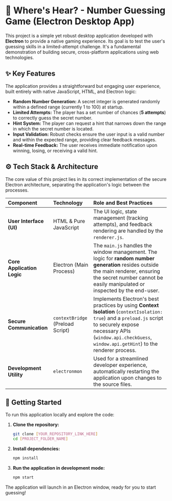 # 🎯 Where's Hear? - Number Guessing Game (Electron Desktop App)

This project is a simple yet robust desktop application developed with **Electron** to provide a native gaming experience. Its goal is to test the user's guessing skills in a limited-attempt challenge. It's a fundamental demonstration of building secure, cross-platform applications using web technologies.

## ✨ Key Features

The application provides a straightforward but engaging user experience, built entirely with native JavaScript, HTML, and Electron logic:

* **Random Number Generation:** A secret integer is generated randomly within a defined range (currently 1 to 100) at startup.
* **Limited Attempts:** The player has a set number of chances (**5 attempts**) to correctly guess the secret number.
* **Hint System:** The player can request a hint that narrows down the range in which the secret number is located.
* **Input Validation:** Robust checks ensure the user input is a valid number and within the expected range, providing clear feedback messages.
* **Real-time Feedback:** The user receives immediate notification upon winning, losing, or receiving a valid hint.

## ⚙️ Tech Stack & Architecture

The core value of this project lies in its correct implementation of the secure Electron architecture, separating the application's logic between the processes.

| Component | Technology | Role and Best Practices |
| :--- | :--- | :--- |
| **User Interface (UI)** | HTML & Pure JavaScript | The UI logic, state management (tracking attempts), and feedback rendering are handled by the `renderer.js`. |
| **Core Application Logic** | Electron (Main Process) | The `main.js` handles the window management. The logic for **random number generation** resides outside the main renderer, ensuring the secret number cannot be easily manipulated or inspected by the end-user. |
| **Secure Communication** | `contextBridge` (Preload Script) | Implements Electron's best practices by using **Context Isolation** (`contextIsolation: true`) and a `preload.js` script to securely expose necessary APIs (`window.api.checkGuess`, `window.api.getHint`) to the renderer process. |
| **Development Utility** | `electronmon` | Used for a streamlined developer experience, automatically restarting the application upon changes to the source files. |

## 🚀 Getting Started

To run this application locally and explore the code:

1.  **Clone the repository:**
    ```bash
    git clone [YOUR_REPOSITORY_LINK_HERE]
    cd [PROJECT_FOLDER_NAME] 
    ```

2.  **Install dependencies:**
    ```bash
    npm install
    ```

3.  **Run the application in development mode:**
    ```bash
    npm start
    ```

The application will launch in an Electron window, ready for you to start guessing!
